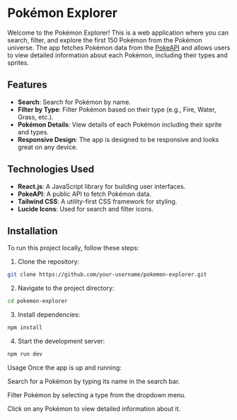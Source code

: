 # Pokémon Explorer

Welcome to the Pokémon Explorer! This is a web application where you can search, filter, and explore the first 150 Pokémon from the Pokémon universe. The app fetches Pokémon data from the [PokeAPI](https://pokeapi.co/) and allows users to view detailed information about each Pokémon, including their types and sprites.

## Features

- **Search**: Search for Pokémon by name.
- **Filter by Type**: Filter Pokémon based on their type (e.g., Fire, Water, Grass, etc.).
- **Pokémon Details**: View details of each Pokémon including their sprite and types.
- **Responsive Design**: The app is designed to be responsive and looks great on any device.

## Technologies Used

- **React.js**: A JavaScript library for building user interfaces.
- **PokeAPI**: A public API to fetch Pokémon data.
- **Tailwind CSS**: A utility-first CSS framework for styling.
- **Lucide Icons**: Used for search and filter icons.

## Installation

To run this project locally, follow these steps:

1. Clone the repository:

```bash
git clone https://github.com/your-username/pokemon-explorer.git
```
2. Navigate to the project directory:

```bash
cd pokemon-explorer
```

3. Install dependencies:
   
```bash 
npm install
```
4. Start the development server:
   
```bash
npm run dev
```

Usage
Once the app is up and running:

Search for a Pokémon by typing its name in the search bar.

Filter Pokémon by selecting a type from the dropdown menu.

Click on any Pokémon to view detailed information about it.




